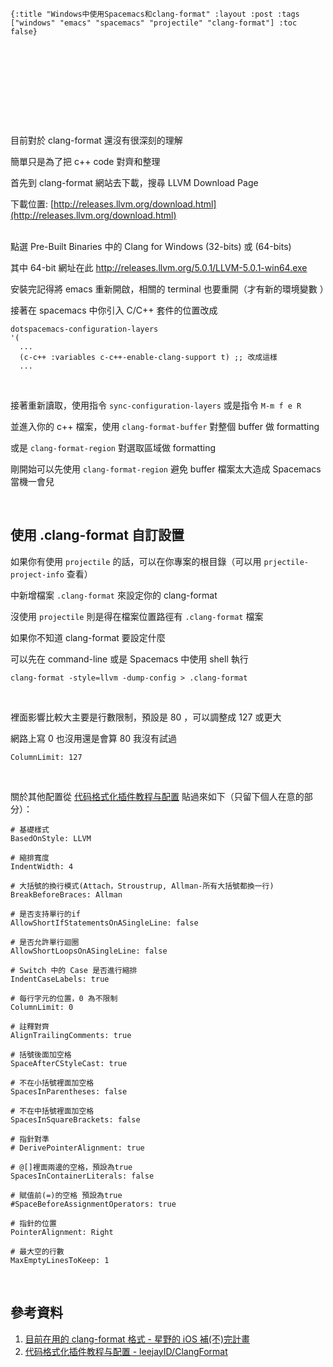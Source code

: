     {:title "Windows中使用Spacemacs和clang-format" :layout :post :tags ["windows" "emacs" "spacemacs" "projectile" "clang-format"] :toc false}


# 　


## 　

目前對於 clang-format 還沒有很深刻的理解

簡單只是為了把 c++ code 對齊和整理

首先到 clang-format 網站去下載，搜尋 LLVM Download Page

下載位置: [http://releases.llvm.org/download.html](http://releases.llvm.org/download.html)

<br>
點選 Pre-Built Binaries 中的 Clang for Windows (32-bits) 或 (64-bits)

其中 64-bit 網址在此 <http://releases.llvm.org/5.0.1/LLVM-5.0.1-win64.exe>

安裝完記得將 emacs 重新開啟，相關的 terminal 也要重開（才有新的環境變數 ）

接著在 spacemacs 中你引入 C/C++ 套件的位置改成

    dotspacemacs-configuration-layers
    '(
      ...
      (c-c++ :variables c-c++-enable-clang-support t) ;; 改成這樣
      ...

<br>

接著重新讀取，使用指令 `sync-configuration-layers` 或是指令 `M-m f e R`

並進入你的 c++ 檔案，使用 `clang-format-buffer` 對整個 buffer 做 formatting

或是 `clang-format-region` 對選取區域做 formatting

剛開始可以先使用 `clang-format-region` 避免 buffer 檔案太大造成 Spacemacs 當機一會兒

<br>


## 使用 .clang-format 自訂設置

如果你有使用 `projectile` 的話，可以在你專案的根目錄（可以用 `prjectile-project-info` 查看）

中新增檔案 `.clang-format` 來設定你的 clang-format

沒使用 `projectile` 則是得在檔案位置路徑有 `.clang-format` 檔案

如果你不知道 clang-format 要設定什麼

可以先在 command-line 或是 Spacemacs 中使用 shell 執行

    clang-format -style=llvm -dump-config > .clang-format

<br>

裡面影響比較大主要是行數限制，預設是 80 ，可以調整成 127 或更大

網路上寫 0 也沒用還是會算 80 我沒有試過

    ColumnLimit: 127

<br>

關於其他配置從 [代码格式化插件教程与配置](https://github.com/leejayID/ClangFormat) 貼過來如下（只留下個人在意的部分）：


    # 基礎樣式
    BasedOnStyle: LLVM

    # 縮排寬度
    IndentWidth: 4

    # 大括號的換行模式(Attach，Stroustrup, Allman-所有大括號都換一行)
    BreakBeforeBraces: Allman

    # 是否支持單行的if
    AllowShortIfStatementsOnASingleLine: false

    # 是否允許單行迴圈
    AllowShortLoopsOnASingleLine: false

    # Switch 中的 Case 是否進行縮排
    IndentCaseLabels: true

    # 每行字元的位置，0 為不限制
    ColumnLimit: 0

    # 註釋對齊
    AlignTrailingComments: true

    # 括號後面加空格
    SpaceAfterCStyleCast: true

    # 不在小括號裡面加空格
    SpacesInParentheses: false

    # 不在中括號裡面加空格
    SpacesInSquareBrackets: false

    # 指針對準
    # DerivePointerAlignment: true

    # @[]裡面兩邊的空格，預設為true
    SpacesInContainerLiterals: false

    # 賦值前(=)的空格 預設為true
    #SpaceBeforeAssignmentOperators: true

    # 指針的位置
    PointerAlignment: Right

    # 最大空的行數
    MaxEmptyLinesToKeep: 1

<br>


## 參考資料

1.  [目前在用的 clang-format 格式 - 星野的 iOS 補(不)完計畫](http://shoshino21.logdown.com/posts/448026-currently-in-clang-format-format)
2.  [代码格式化插件教程与配置 - leejayID/ClangFormat](https://github.com/leejayID/ClangFormat)
